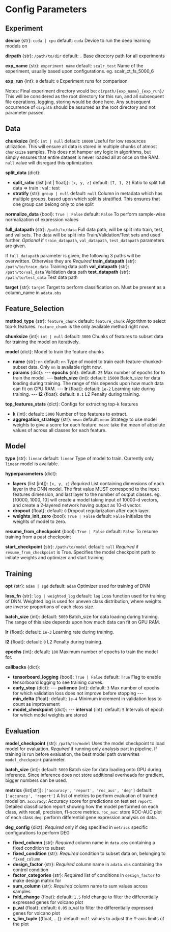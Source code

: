 

# Config Parameters

## Experiment
**device** {str}: `cuda | cpu`
default: `cuda`
Device to run the deep learning models on

**dirpath** {str}: `/path/to/dir`
default: `.`
Base directory path for all experiments

**exp_name** {str}: `experiment name`
default: `scalr_test`
Name of the experiment, usually based upon configurations.
eg. scalr_ct_fs_5000_6

**exp_run** {int}: `0`
default: `0`
Experiment runs for comparison

Notes:
Final experiment directory would be: `dirpath/{exp_name}_{exp_run}/`
This will be considered as the root directory for this run, and all subsequent file operations, logging, storing would be done here. Any subsequent occurrence of `dirpath` should be assumed as the root directory and not parameter passed.

## Data
**chunksize** {int}: `int | null`
default: `10000`
Useful for low resources utilization. This will ensure all data is stored in multiple chunks of atmost `chunksize` samples. This does not hamper any logic in algorithms, but simply ensures that entire dataset is never loaded all at once on the RAM.
`null` value will disregard this optimization.

**split_data** {dict}:
- **split_ratio** {list [int | float]}: `[x, y, z]`
default: `[7, 1, 2]`
Ratio to split full data => train : val : test
- **stratify** {str}: `group | null`
default: `null`
Column in metadata which has multiple groups, based upon which split is stratified. This ensures that one group can belong only to one split


**normalize_data** {bool}: `True | False`
default: `False`
To perform sample-wise normalization of expression values

**full_datapath** {str}: `/path/to/data`
Full data path, will be split into train, test, and val sets.
The data will be split into Train/Validation/Test sets and used further.
*Optional* if  `train_datapath`, `val_datapath`, `test_datapath` parameters are given.

If `full_datapath` parameter is given, the following 3 paths will be overwritten. Otherwise they are *Required*
**train_datapath** {str}: `/path/to/train_data`
Training data path
**val_datapath** {str}: `/path/to/val_data`
Validation data path
**test_datapath** {str}: `/path/to/test_data`
Test data path

**target** {str}: `target`
Target to perform classification on. Must be present as a column_name in `adata.obs`

## Feature_Selection
**method_type** {str}: `feature_chunk`
default: `feature_chunk`
Algorithm to select top-k features. `feature_chunk` is the only available method right now.

**chunksize** {int}: `int | null`
default: `3000`
Chunks of features to subset data for training the model on iteratively.

**model** {dict}:
Model to train the feature chunks
- **name** {str}: `nn`
default: `nn`
Type of model to train each feature-chunked-subset data. Only `nn` is available right now.
- **params** {dict}:
--- **epochs** {int}:
default: `25`
Max number of epochs for to train the model.
--- **batch_size** {int}:
default: `15000`
Batch_size for data loading during training. The range of this depends upon how much data can fit on GPU RAM.
--- **lr** {float}:
default: `1e-2`
Learning rate during training.
--- **l2** {float}:
default: `0.1`
L2 Penalty during training.

**top_features_stats** {dict}:
Configs for extracting top-k features
- **k** {int}:
default: `5000`
Number of top features to extract.
- **aggregation_strategy** {str}: `mean`
default: `mean`
Strategy to use model weights to give a score for each feature.
`mean`: take the mean of absolute values of across all classes for each feature.


## Model
**type** {str}: `linear`
default: `linear`
Type of model to train. Currently only `linear` model is available.

**hyperparameters** {dict}:
- **layers** {list [int]}: `[x, y, z]`
*Required*
List containing dimensions of each layer in the DNN model. The first value MUST correspond to the input features dimension, and last layer to the number of output classes.
eg.  [10000, 1000, 10] will create a model taking input of 10000-d vectors, and create a 2-layered network having output as 10-d vector.
- **dropout** {float}:
default: `0`
Dropout regularization after each layer.
- **weights_init_zero** {bool}: `True | False`
default: `False`
Initialize the weights of model to zero.

**resume_from_checkpoint** {bool}: `True | False`
default: `False`
To resume training from a past checkpoint

**start_checkpoint** {str}: `/path/to/model`
default: `null`
*Required* if `resume_from_checkpoint` is True. Specifies the model checkpoint path to initiate weights and optimizer and start training

## Training
**opt** {str}: `adam | sgd`
default: `adam`
Optimizer used for training of DNN

**loss_fn** {str}: `log | weighted_log`
default: `log`
Loss function used for training of DNN.
Weighted log is used for uneven class distribution, where weights are inverse proportions of each class size.

**batch_size** {int}:
default: `5000`
Batch_size for data loading during training. The range of this size depends upon how much data can fit on GPU RAM.

**lr** {float}:
default: `1e-3`
Learning rate during training.

**l2** {float}:
default: `0`
L2 Penalty during training.

**epochs** {int}:
default: `100`
Maximum number of epochs to train the model for.

**callbacks** {dict}:
- **tensorboard_logging** {bool}: `True | False`
default: `True`
Flag to enable tensorboard logging to see training curves.
- **early_stop** {dict}:
--- **patience** {int}:
default: `3`
Max number of epochs for which validation loss does not improve before stopping
--- **min_delta** {float}:
default: `1e-4`
Minimum increment in validation loss to count as improvement
- **model_checkpoint** {dict}:
--- **interval** {int}:
default: `5`
Intervals of epoch for which model weights are stored

## Evaluation
**model_checkpoint** {str}: `/path/to/model`
Uses the model checkpoint to load model for evaluation.
*Required* if running only analysis part in pipeline.
If training is run before evaluation, the best model path overwrites `model_checkpoint` parameter.

**batch_size** {int}:
default: `5000`
Batch size for data loading onto GPU during inference. Since inference does not store additional overheads for gradient, bigger numbers can be used.

**metrics** {list[str]}: `['accuracy', 'report', 'roc_auc', 'deg']`
default: `['accuracy', 'report']`
A list of metrics to perform evaluation of trained model on.
`accuracy`: Accuracy score for predictions on test set
`report`: Detailed classification report showing how the model performed on each class, with recall, precision, f1-score metrics.
`roc_auc`: store ROC-AUC plot of each class
`deg`: perform differential gene expression analysis on data.

**deg_config** {dict}:
*Required* only if deg specified in `metrics`
specific configurations to perform DEG
- **fixed_column** {str}: *Required*
column name in `data.obs` containing a fixed condition to subset
- **fixed_condition** {str}: *Required*
condition to subset data on, belonging to `fixed_column`
- **design_factor** {str}: *Required*
column name in `adata.obs` containing the control condition
- **factor_categories** {str}: *Required*
list of conditions in `design_factor` to make design matrix for
- **sum_column** {str}: *Required*
column name to sum values across samples
- **fold_change** {float}:
default: `1.5`
fold change to filter the differentially expressed genes for volcano plot
- **p_val** {float}:
default: `0.05`
p_val to filter the differentially expressed genes for volcano plot
- **y_lim_tuple** {(float, ...)}:
default: `null`
values to adjust the Y-axis limits of the plot
